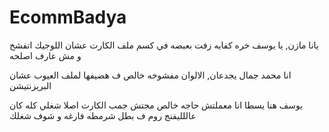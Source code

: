 # EcommBadya

يانا مازن, يا يوسف خره كفايه زفت بعبصه في كسم ملف الكارت عشان اللوجيك اتفشخ و مش عارف اصلحه

انا محمد جمال يجدعان, الالوان مفشوخه خالص ف هضيفها لملف العيوب عشان البريزنتيشن


يوسف هنا يسطا انا معملتش حاجه خالص مجتش جمب الكارت اصلا شغلي كله كان عاللليفنج روم ف بطل شرمطه فارغه و شوف شغلك
